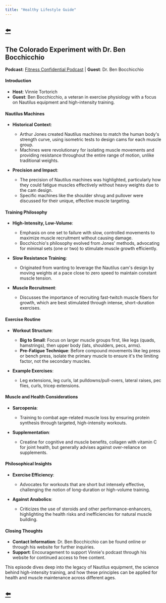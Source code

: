 ```yaml
---
title: "Healthy Lifestyle Guide"
---
```


## [⬅️](/)

## The Colorado Experiment with Dr. Ben Bocchicchio

**Podcast**: [Fitness Confidential Podcast](https://vinnietortorich.com/) | **Guest**: Dr. Ben Bocchicchio

#### **Introduction**
- **Host**: Vinnie Tortorich
- **Guest**: Ben Bocchicchio, a veteran in exercise physiology with a focus on Nautilus equipment and high-intensity training.

#### **Nautilus Machines**

- **Historical Context**: 
  - Arthur Jones created Nautilus machines to match the human body's strength curve, using isometric tests to design cams for each muscle group.
  - Machines were revolutionary for isolating muscle movements and providing resistance throughout the entire range of motion, unlike traditional weights.

- **Precision and Impact**: 
  - The precision of Nautilus machines was highlighted, particularly how they could fatigue muscles effectively without heavy weights due to the cam design.
  - Specific machines like the shoulder shrug and pullover were discussed for their unique, effective muscle targeting.

#### **Training Philosophy**

- **High-Intensity, Low-Volume**: 
  - Emphasis on one set to failure with slow, controlled movements to maximize muscle recruitment without causing damage.
  - Bocchicchio's philosophy evolved from Jones' methods, advocating for minimal sets (one or two) to stimulate muscle growth efficiently.

- **Slow Resistance Training**: 
  - Originated from wanting to leverage the Nautilus cam's design by moving weights at a pace close to zero speed to maintain constant muscle tension.

- **Muscle Recruitment**: 
  - Discusses the importance of recruiting fast-twitch muscle fibers for growth, which are best stimulated through intense, short-duration exercises.

#### **Exercise Routine**

- **Workout Structure**: 
  - **Big to Small**: Focus on larger muscle groups first, like legs (quads, hamstrings), then upper body (lats, shoulders, pecs, arms).
  - **Pre-Fatigue Technique**: Before compound movements like leg press or bench press, isolate the primary muscle to ensure it's the limiting factor, not the secondary muscles.

- **Example Exercises**: 
  - Leg extensions, leg curls, lat pulldowns/pull-overs, lateral raises, pec flies, curls, tricep extensions.

#### **Muscle and Health Considerations**

- **Sarcopenia**: 
  - Training to combat age-related muscle loss by ensuring protein synthesis through targeted, high-intensity workouts.

- **Supplementation**: 
  - Creatine for cognitive and muscle benefits, collagen with vitamin C for joint health, but generally advises against over-reliance on supplements.

#### **Philosophical Insights**

- **Exercise Efficiency**: 
  - Advocates for workouts that are short but intensely effective, challenging the notion of long-duration or high-volume training.

- **Against Anabolics**: 
  - Criticizes the use of steroids and other performance-enhancers, highlighting the health risks and inefficiencies for natural muscle building.

#### **Closing Thoughts**

- **Contact Information**: Dr. Ben Bocchicchio can be found online or through his website for further inquiries.
- **Support**: Encouragement to support Vinnie's podcast through his website for continued access to free content.

This episode dives deep into the legacy of Nautilus equipment, the science behind high-intensity training, and how these principles can be applied for health and muscle maintenance across different ages.

## [⬅️](/)
